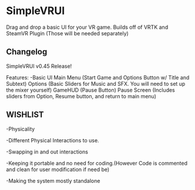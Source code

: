 # SimpleVRUI
Drag and drop a basic UI for your VR game. Builds off of VRTK and SteamVR Plugin (Those will be needed separately)

Changelog
------------
SimpleVRUI v0.45 Release!

Features:
-Basic UI
 Main Menu (Start Game and Options Button w/ Title and Subtext)
 Options (Basic Sliders for Music and SFX. You will need to set up the mixer yourself)
 GameHUD (Pause Button)
 Pause Screen (Includes sliders from Option, Resume button, and return to main menu)

WISHLIST
-------------
-Physicality

-Different Physical Interactions to use.

-Swapping in and out interactions

-Keeping it portable and no need for coding.(However Code is commented and clean for user modification if need be)

-Making the system mostly standalone


